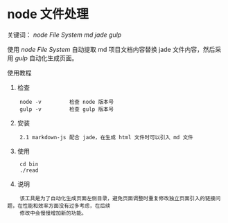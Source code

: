 node 文件处理
===

关键词： *node* *File System* *md* *jade* *gulp*

使用 *node* *File System* 自动提取 md 项目文档内容替换 jade 文件内容，然后采用 *gulp* 自动化生成页面。

使用教程

1. 检查
```
    node -v         检查 node 版本号
    gulp -v         检查 gulp 版本号
```

2. 安装
```
    2.1 markdown-js 配合 jade，在生成 html 文件时可以引入 md 文件

```

3. 使用
```
    cd bin
    ./read
```

4. 说明
```
    该工具是为了自动化生成页面左侧目录，避免页面调整时重复修改独立页面引入的链接问题，在性能和效率方面没有过多考虑，在后续
    修改中会慢慢增加新的功能。
```

